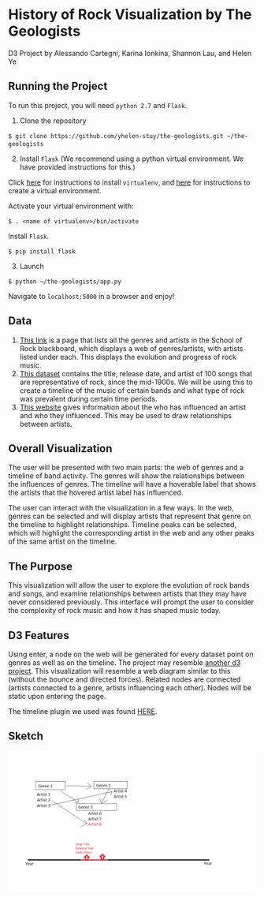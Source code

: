 # History of Rock Visualization by The Geologists

D3 Project by Alessando Cartegni, Karina Ionkina, Shannon Lau, and Helen Ye

## Running the Project

To run this project, you will need `python 2.7` and `Flask`.

1. Clone the repository

```
$ git clone https://github.com/yhelen-stuy/the-geologists.git ~/the-geologists
```

2. Install `Flask` (We recommend using a python virtual environment. We have provided instructions for this.)

Click [here](https://virtualenv.pypa.io/en/stable/installation/) for instructions to install `virtualenv`, and [here](https://virtualenv.pypa.io/en/stable/reference/#virtualenv-command) for instructions to create a virtual environment.

Activate your virtual environment with:

```
$ . <name of virtualenv>/bin/activate
```

Install `Flask`.
```
$ pip install flask
```

3. Launch

```
$ python ~/the-geologists/app.py
```
Navigate to `localhost:5000` in a browser and enjoy!

## Data

1. [This link](https://adammarxsmind.com/2015/03/29/almost-every-rock-poster-sticker-reference-and-list-in-school-of-rock/) is a page that lists all the genres and artists in the School of Rock blackboard, which displays a web of genres/artists, with artists listed under each. This displays the evolution and progress of rock music.
2. [This dataset](https://docs.google.com/spreadsheets/d/1mwATkBV2e_JT3FUEJtcGNU9QrYYMWvhFutpzk0dlP2E/edit?hl=en_US&hl=en_US#gid=0) contains the title, release date, and artist of 100 songs that are representative of rock, since the mid-1900s. We will be using this to create a timeline of the music of certain bands and what type of rock was prevalent during certain time periods.
3. [This website](svds.com/rockandroll/) gives information about the who has influenced an artist and who they influenced. This may be used to draw relationships between artists.

## Overall Visualization

The user will be presented with two main parts: the web of genres and a timeline of band activity. The genres will show the relationships between the influences of genres. The timeline will have a hoverable label that shows the artists that the hovered artist label has influenced.

The user can interact with the visualization in a few ways. In the web, genres can be selected and will display artists that represent that genre on the timeline to highlight relationships. Timeline peaks can be selected, which will highlight the corresponding artist in the web and any other peaks of the same artist on the timeline.

## The Purpose

This visualization will allow the user to explore the evolution of rock bands and songs, and examine relationships between artists that they may have never considered previously. This interface will prompt the user to consider the complexity of rock music and how it has shaped music today.

## D3 Features

Using enter, a node on the web will be generated for every dataset point on genres as well as on the timeline. The project may resemble [another d3 project](http://mbostock.github.io/d3/talk/20111116/force-collapsible.html). This visualization will resemble a web diagram similar to this (without the bounce and directed forces). Related nodes are connected (artists connected to a genre, artists influencing each other). Nodes will be static upon entering the page.

The timeline plugin we used was found [HERE](https://github.com/jiahuang/d3-timeline).

## Sketch

![sketch](/softdev.png)
